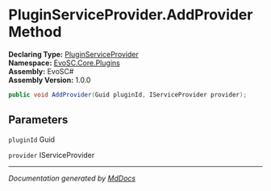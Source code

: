 ﻿<!--  
  <auto-generated>   
    The contents of this file were generated by a tool.  
    Changes to this file may be list if the file is regenerated  
  </auto-generated>   
-->

# PluginServiceProvider.AddProvider Method

**Declaring Type:** [PluginServiceProvider](../index.md)  
**Namespace:** [EvoSC.Core.Plugins](../../index.md)  
**Assembly:** EvoSC\#  
**Assembly Version:** 1.0.0

```csharp
public void AddProvider(Guid pluginId, IServiceProvider provider);
```

## Parameters

`pluginId`  Guid

`provider`  IServiceProvider

___

*Documentation generated by [MdDocs](https://github.com/ap0llo/mddocs)*
